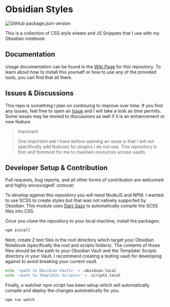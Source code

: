 # Obsidian Styles

![GitHub package.json version](https://img.shields.io/github/package-json/v/tkottke90/Obsidan-Styles)

This is a collection of CSS style sheets and JS Snippets that I use with my Obsidian notebook.  

## Documentation

Usage documentation can be found in the [Wiki Page](https://github.com/tkottke90/Obsidan-Styles/wiki) for this repository.  To learn about how to install this yourself or how to use any of the provided tools, you can find that all there.

## Issues & Discussions

This repo is something I plan on continuing to improve over time.  If you find any issues, feel free to open an [Issue](https://github.com/tkottke90/Obsidan-Styles/issues) and I will take a look as time permits.  Some issues may be moved to discussions as well if it is an enhancement or new feature.

> Important
>
> One important ask I have before opening an issue is that I will not specifically add features for plugins I do not use.  This repository is first and foremost for me to maintain resources across vaults.


## Developer Setup & Contribution

Pull requests, bug reports, and all other forms of contribution are welcomed and highly encouraged! :octocat:

To develop against this repository you will need NodeJS and NPM.  I wanted to use SCSS to create styles but that was not natively supported by Obsidian. This module uses [Dart-Sass](https://github.com/sass/dart-sass?tab=readme-ov-file) to automatically compile the SCSS files into CSS.

Once you clone the repository to your local machine, install the packages:

```sh
npm install
```

Next, create 2 text files in the root directory which target your Obsidian Notebook (specifically the root and scripts folders).  The contents of those files should be the path to your Obsidian Vault and the Templater Scripts directory in your Vault.  I recommend creating a testing vault for developing against to avoid breaking your current vault. 

```sh
echo '<path to Obsidian Vault>' > .obsidian.local
echo '<path to Templater Scripts>' > .scripts.local
```

Finally, a watcher npm script has been setup which will automatically compile and deploy the changes automatically for you.

```sh
npm run watch
```
